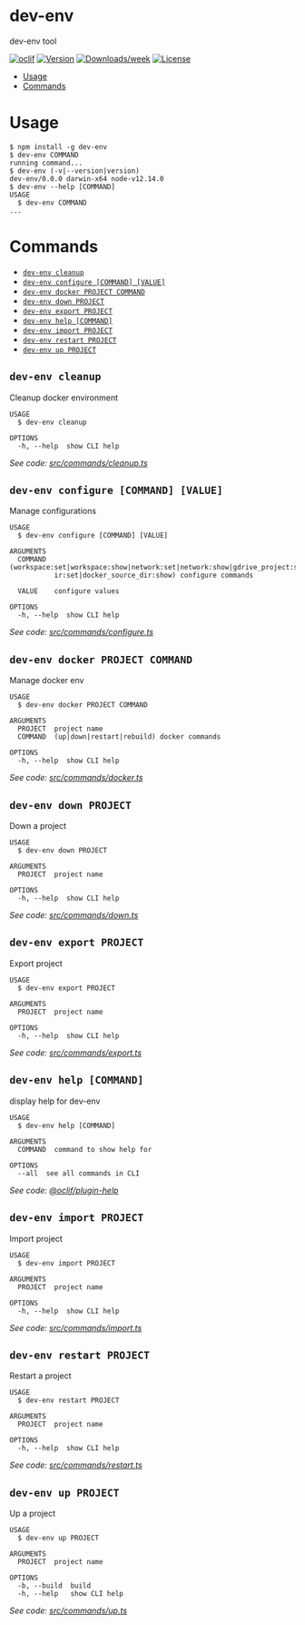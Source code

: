 dev-env
=======

dev-env tool

[![oclif](https://img.shields.io/badge/cli-oclif-brightgreen.svg)](https://oclif.io)
[![Version](https://img.shields.io/npm/v/dev-env.svg)](https://npmjs.org/package/dev-env)
[![Downloads/week](https://img.shields.io/npm/dw/dev-env.svg)](https://npmjs.org/package/dev-env)
[![License](https://img.shields.io/npm/l/dev-env.svg)](https://github.com/thanhvo-cse/dev-env/blob/master/package.json)

<!-- toc -->
* [Usage](#usage)
* [Commands](#commands)
<!-- tocstop -->
# Usage
<!-- usage -->
```sh-session
$ npm install -g dev-env
$ dev-env COMMAND
running command...
$ dev-env (-v|--version|version)
dev-env/0.0.0 darwin-x64 node-v12.14.0
$ dev-env --help [COMMAND]
USAGE
  $ dev-env COMMAND
...
```
<!-- usagestop -->
# Commands
<!-- commands -->
* [`dev-env cleanup`](#dev-env-cleanup)
* [`dev-env configure [COMMAND] [VALUE]`](#dev-env-configure-command-value)
* [`dev-env docker PROJECT COMMAND`](#dev-env-docker-project-command)
* [`dev-env down PROJECT`](#dev-env-down-project)
* [`dev-env export PROJECT`](#dev-env-export-project)
* [`dev-env help [COMMAND]`](#dev-env-help-command)
* [`dev-env import PROJECT`](#dev-env-import-project)
* [`dev-env restart PROJECT`](#dev-env-restart-project)
* [`dev-env up PROJECT`](#dev-env-up-project)

## `dev-env cleanup`

Cleanup docker environment

```
USAGE
  $ dev-env cleanup

OPTIONS
  -h, --help  show CLI help
```

_See code: [src/commands/cleanup.ts](https://github.com/thanhvo-cse/dev-env/blob/v0.0.0/src/commands/cleanup.ts)_

## `dev-env configure [COMMAND] [VALUE]`

Manage configurations

```
USAGE
  $ dev-env configure [COMMAND] [VALUE]

ARGUMENTS
  COMMAND  (workspace:set|workspace:show|network:set|network:show|gdrive_project:set|gdrive_project:show|docker_source_d
           ir:set|docker_source_dir:show) configure commands

  VALUE    configure values

OPTIONS
  -h, --help  show CLI help
```

_See code: [src/commands/configure.ts](https://github.com/thanhvo-cse/dev-env/blob/v0.0.0/src/commands/configure.ts)_

## `dev-env docker PROJECT COMMAND`

Manage docker env

```
USAGE
  $ dev-env docker PROJECT COMMAND

ARGUMENTS
  PROJECT  project name
  COMMAND  (up|down|restart|rebuild) docker commands

OPTIONS
  -h, --help  show CLI help
```

_See code: [src/commands/docker.ts](https://github.com/thanhvo-cse/dev-env/blob/v0.0.0/src/commands/docker.ts)_

## `dev-env down PROJECT`

Down a project

```
USAGE
  $ dev-env down PROJECT

ARGUMENTS
  PROJECT  project name

OPTIONS
  -h, --help  show CLI help
```

_See code: [src/commands/down.ts](https://github.com/thanhvo-cse/dev-env/blob/v0.0.0/src/commands/down.ts)_

## `dev-env export PROJECT`

Export project

```
USAGE
  $ dev-env export PROJECT

ARGUMENTS
  PROJECT  project name

OPTIONS
  -h, --help  show CLI help
```

_See code: [src/commands/export.ts](https://github.com/thanhvo-cse/dev-env/blob/v0.0.0/src/commands/export.ts)_

## `dev-env help [COMMAND]`

display help for dev-env

```
USAGE
  $ dev-env help [COMMAND]

ARGUMENTS
  COMMAND  command to show help for

OPTIONS
  --all  see all commands in CLI
```

_See code: [@oclif/plugin-help](https://github.com/oclif/plugin-help/blob/v2.2.3/src/commands/help.ts)_

## `dev-env import PROJECT`

Import project

```
USAGE
  $ dev-env import PROJECT

ARGUMENTS
  PROJECT  project name

OPTIONS
  -h, --help  show CLI help
```

_See code: [src/commands/import.ts](https://github.com/thanhvo-cse/dev-env/blob/v0.0.0/src/commands/import.ts)_

## `dev-env restart PROJECT`

Restart a project

```
USAGE
  $ dev-env restart PROJECT

ARGUMENTS
  PROJECT  project name

OPTIONS
  -h, --help  show CLI help
```

_See code: [src/commands/restart.ts](https://github.com/thanhvo-cse/dev-env/blob/v0.0.0/src/commands/restart.ts)_

## `dev-env up PROJECT`

Up a project

```
USAGE
  $ dev-env up PROJECT

ARGUMENTS
  PROJECT  project name

OPTIONS
  -b, --build  build
  -h, --help   show CLI help
```

_See code: [src/commands/up.ts](https://github.com/thanhvo-cse/dev-env/blob/v0.0.0/src/commands/up.ts)_
<!-- commandsstop -->
